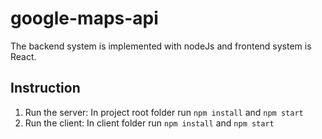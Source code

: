 # google-maps-api

The backend system is implemented with nodeJs and frontend system is React. 

## Instruction 
1. Run the server: In project root folder run `npm install` and `npm start`
2. Run the client: In client folder run `npm install` and `npm start`

